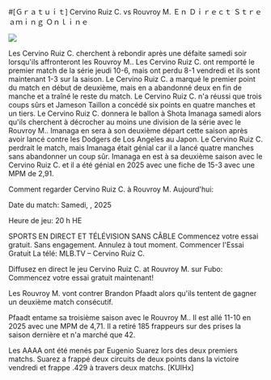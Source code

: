 #[Ｇｒａｔｕｉｔ] Cervino Ruiz C. vs Rouvroy M. Ｅｎ Ｄｉｒｅｃｔ Ｓｔｒｅａｍｉｎｇ Ｏｎｌｉｎｅ  
  
  
[![](https://i.imgur.com/qSNzIqt.png)](https://movie.rssnews.media/twwSiHHZh.php)  
  
Les Cervino Ruiz C. cherchent à rebondir après une défaite samedi soir lorsqu'ils affronteront les Rouvroy M.. Les Cervino Ruiz C. ont remporté le premier match de la série jeudi 10-6, mais ont perdu 8-1 vendredi et ils sont maintenant 1-3 sur la saison. Le Cervino Ruiz C. a marqué le premier point du match en début de deuxième, mais en a abandonné deux en fin de manche et a traîné le reste du match. Le Cervino Ruiz C. n'a réussi que trois coups sûrs et Jameson Taillon a concédé six points en quatre manches et un tiers. Le Cervino Ruiz C. donnera le ballon à Shota Imanaga samedi alors qu'ils cherchent à décrocher au moins une division de la série avec le Rouvroy M.. Imanaga en sera à son deuxième départ cette saison après avoir lancé contre les Dodgers de Los Angeles au Japon. Le Cervino Ruiz C. perdrait le match, mais Imanaga était génial car il a lancé quatre manches sans abandonner un coup sûr. Imanaga en est à sa deuxième saison avec le Cervino Ruiz C. et il a été génial en 2025 avec une fiche de 15-3 avec une MPM de 2,91.

Comment regarder Cervino Ruiz C. à Rouvroy M. Aujourd'hui:

Date du match: Samedi, , 2025

Heure de jeu: 20 h HE

SPORTS EN DIRECT ET TÉLÉVISION SANS CÂBLE
Commencez votre essai gratuit. Sans engagement. Annulez à tout moment.
Commencer l'Essai Gratuit
La télé: MLB.TV – Cervino Ruiz C.

Diffusez en direct le jeu Cervino Ruiz C. at Rouvroy M. sur Fubo: Commencez votre essai gratuit maintenant!

Les Rouvroy M. vont contrer Brandon Pfaadt alors qu'ils tentent de gagner un deuxième match consécutif.

Pfaadt entame sa troisième saison avec le Rouvroy M.. Il est allé 11-10 en 2025 avec une MPM de 4,71. Il a retiré 185 frappeurs sur des prises la saison dernière et n'a marché que 42.

Les AAAA ont été menés par Eugenio Suarez lors des deux premiers matchs. Suarez a frappé deux circuits de deux points dans la victoire vendredi et frappe .429 à travers deux matchs. [KUIHx]